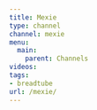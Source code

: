```yaml
---
title: Mexie
type: channel
channel: mexie
menu:
  main:
    parent: Channels
videos:
tags:
- breadtube
url: /mexie/
---
```

